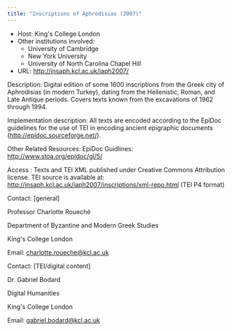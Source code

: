 ```yaml
---
title: "Inscriptions of Aphrodisias (2007)"
---
```












* Host: King's College London
* Other institutions involved:
	+ University of Cambridge
	+ New York University
	+ University of North Carolina Chapel Hill
* URL: <http://insaph.kcl.ac.uk/iaph2007/>



Description:
 Digital edition of some 1600 inscriptions from the Greek city of Aphrodisias (in modern
 Turkey), dating from the Hellenistic, Roman, and Late Antique periods. Covers texts
 known from the excavations of 1962 through 1994.



Implementation description:
 All texts are encoded according to the EpiDoc guidelines for the use of TEI in encoding
 ancient epigraphic documents (<http://epidoc.sourceforge.net/>).



Other Related Resources:
 EpiDoc Guidlines: <http://www.stoa.org/epidoc/gl/5/>



Access :
 Texts and TEI XML published under Creative Commons Attribution license. TEI source
 is 
 available at: <http://insaph.kcl.ac.uk/iaph2007/inscriptions/xml-repo.html> (TEI P4 format)



Contact: [general]



Professor Charlotte Roueché


Department of Byzantine and Modern Greek Studies


King's College London


Email: [charlotte.roueche@kcl.ac.uk](mailto:charlotte.roueche@kcl.ac.uk)




Contact: [TEI/digital content]



Dr. Gabriel Bodard


Digital Humanities


King's College London


Email: [gabriel.bodard@kcl.ac.uk](mailto:gabriel.bodard@kcl.ac.uk)





